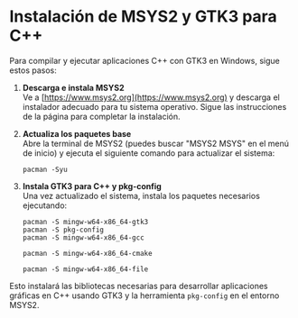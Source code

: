 # Instalación de MSYS2 y GTK3 para C++
Para compilar y ejecutar aplicaciones C++ con GTK3 en Windows, sigue estos pasos:

1. **Descarga e instala MSYS2**  
   Ve a [https://www.msys2.org](https://www.msys2.org) y descarga el instalador adecuado para tu sistema operativo. Sigue las instrucciones de la página para completar la instalación.

2. **Actualiza los paquetes base**  
   Abre la terminal de MSYS2 (puedes buscar "MSYS2 MSYS" en el menú de inicio) y ejecuta el siguiente comando para actualizar el sistema:
   ```
   pacman -Syu
   ```

3. **Instala GTK3 para C++ y pkg-config**  
   Una vez actualizado el sistema, instala los paquetes necesarios ejecutando:
   ```
   pacman -S mingw-w64-x86_64-gtk3
   pacman -S pkg-config
   pacman -S mingw-w64-x86_64-gcc

   pacman -S mingw-w64-x86_64-cmake

   pacman -S mingw-w64-x86_64-file
   ```

Esto instalará las bibliotecas necesarias para desarrollar aplicaciones gráficas en C++ usando GTK3 y la herramienta `pkg-config` en el entorno MSYS2.
